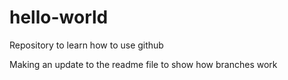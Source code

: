 # hello-world
Repository to learn how to use github

Making an update to the readme file to show how branches work
